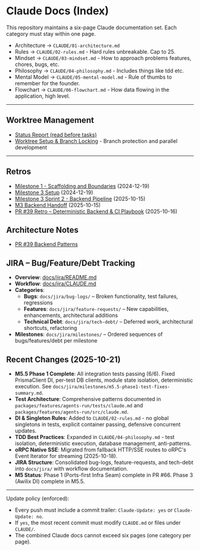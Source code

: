 # Claude Docs (Index)

This repository maintains a six-page Claude documentation set. Each category must stay within one page.

- Architecture → `CLAUDE/01-architecture.md`
- Rules → `CLAUDE/02-rules.md` - Hard rules unbreakable. Cap to 25.
- Mindset → `CLAUDE/03-mindset.md` - How to approach problems features, chores, bugs, etc.
- Philosophy → `CLAUDE/04-philosophy.md` - Includes things like tdd etc.
- Mental Model → `CLAUDE/05-mental-model.md` - Rule of thumbs to remember for the founder.
- Flowchart → `CLAUDE/06-flowchart.md` - How data flowing in the application, high level.

---

## Worktree Management
- [Status Report (read before tasks)](docs/status/STATUS_REPORT.md)
- [Worktree Setup & Branch Locking](WORKTREE_MANAGEMENT.md) - Branch protection and parallel development

---

## Retros
- [Milestone 1 - Scaffolding and Boundaries](docs/retro/milestone-1.md) (2024-12-19)
- [Milestone 3 Setup](docs/retro/milestone-3-setup.md) (2024-12-19)
- [Milestone 3 Sprint 2 - Backend Pipeline](docs/retro/milestone3-sprint2.md) (2025-10-15)
- [M3 Backend Handoff](docs/retro/m3-backend-handoff.md) (2025-10-15)
- [PR #39 Retro – Deterministic Backend & CI Playbook](docs/guides/pr39-retro.md) (2025-10-16)

## Architecture Notes
- [PR #39 Backend Patterns](docs/architecture/pr39-backend-patterns.md)

## JIRA – Bug/Feature/Debt Tracking
- **Overview**: [docs/jira/README.md](docs/jira/README.md)
- **Workflow**: [docs/jira/CLAUDE.md](docs/jira/CLAUDE.md)
- **Categories**:
  - **Bugs**: `docs/jira/bug-logs/` – Broken functionality, test failures, regressions
  - **Features**: `docs/jira/feature-requests/` – New capabilities, enhancements, architectural additions
  - **Technical Debt**: `docs/jira/tech-debt/` – Deferred work, architectural shortcuts, refactoring
- **Milestones**: `docs/jira/milestones/` – Ordered sequences of bugs/features/debt per milestone

## Recent Changes (2025-10-21)
- **M5.5 Phase 1 Complete**: All integration tests passing (6/6). Fixed PrismaClient DI, per-test DB clients, module state isolation, deterministic execution. See `docs/jira/milestones/m5.5-phase1-test-fixes-summary.md`.
- **Test Architecture**: Comprehensive patterns documented in `packages/features/agents-run/tests/claude.md` and `packages/features/agents-run/src/claude.md`.
- **DI & Singleton Rules**: Added to `CLAUDE/02-rules.md` - no global singletons in tests, explicit container passing, defensive concurrent updates.
- **TDD Best Practices**: Expanded in `CLAUDE/04-philosophy.md` - test isolation, deterministic execution, database management, anti-patterns.
- **oRPC Native SSE**: Migrated from fallback HTTP/SSE routes to oRPC's Event Iterator for streaming (2025-10-18).
- **JIRA Structure**: Consolidated bug-logs, feature-requests, and tech-debt into `docs/jira/` with workflow documentation.
- **M5 Status**: Phase 1 (Ports-first Infra Seam) complete in PR #66. Phase 3 (Awilix DI) complete in M5.5.

---

Update policy (enforced):
- Every push must include a commit trailer: `Claude-Update: yes` or `Claude-Update: no`.
- If `yes`, the most recent commit must modify `CLAUDE.md` or files under `CLAUDE/`.
- The combined Claude docs cannot exceed six pages (one category per page).